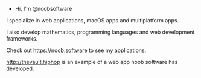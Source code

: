 -  Hi, I’m @noobsoftware

I specialize in web applications, macOS apps and multiplatform apps.

I also develop mathematics, programming languages and web development frameworks.

Check out https://noob.software to see my applications.

http://thevault.hiphop is an example of a web app noob software has developed.

